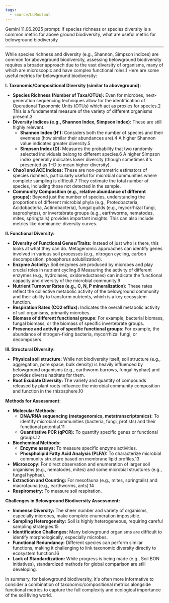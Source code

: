 ```yaml
---
tags:
  - source/LLMoutput
---
```

Gemini
11.06.2025
prompt: if species richness or species diversity is a common metric for above ground biodiversity, what are useful metric for belowground biodiversity

---
While species richness and diversity (e.g., Shannon, Simpson indices) are common for aboveground biodiversity, assessing belowground biodiversity requires a broader approach due to the vast diversity of organisms, many of which are microscopic and have complex functional roles.1 Here are some useful metrics for belowground biodiversity:

**I. Taxonomic/Compositional Diversity (similar to aboveground):**

- **Species Richness (Number of Taxa/OTUs):** Even for microbes, next-generation sequencing techniques allow for the identification of Operational Taxonomic Units (OTUs) which act as proxies for species.2 This is a fundamental measure of the variety of different organisms present.3
- **Diversity Indices (e.g., Shannon Index, Simpson Index):** These are still highly relevant.
    - **Shannon Index (H'):** Considers both the number of species and their evenness (how similar their abundances are).4 A higher Shannon value indicates greater diversity.5
    - **Simpson Index (D):** Measures the probability that two randomly selected individuals belong to different species.6 A higher Simpson index generally indicates lower diversity (though sometimes it's presented as 1−D to mean higher diversity).
- **Chao1 and ACE Indices:** These are non-parametric estimators of species richness, particularly useful for microbial communities where complete sampling is difficult.7 They estimate the total number of species, including those not detected in the sample.
- **Community Composition (e.g., relative abundance of different groups):** Beyond just the number of species, understanding the proportions of different microbial phyla (e.g., Proteobacteria, Acidobacteria, Actinobacteria), fungal guilds (e.g., mycorrhizal fungi, saprophytes), or invertebrate groups (e.g., earthworms, nematodes, mites, springtails) provides important insights. This can also include metrics like dominance-diversity curves.

**II. Functional Diversity:**

- **Diversity of Functional Genes/Traits:** Instead of just who is there, this looks at what they can do. Metagenomic approaches can identify genes involved in various soil processes (e.g., nitrogen cycling, carbon decomposition, phosphorus solubilization).
- **Enzyme Activity:** Soil enzymes are produced by microbes and play crucial roles in nutrient cycling.8 Measuring the activity of different enzymes (e.g., hydrolases, oxidoreductases) can indicate the functional capacity and diversity of the microbial community.9
- **Nutrient Turnover Rates (e.g., C, N, P mineralization):** These rates reflect the collective metabolic activity of the belowground community and their ability to transform nutrients, which is a key ecosystem function.
- **Respiration Rates (CO2 efflux):** Indicates the overall metabolic activity of soil organisms, primarily microbes.
- **Biomass of different functional groups:** For example, bacterial biomass, fungal biomass, or the biomass of specific invertebrate groups.
- **Presence and activity of specific functional groups:** For example, the abundance of nitrogen-fixing bacteria, mycorrhizal fungi, or decomposers.

**III. Structural Diversity:**

- **Physical soil structure:** While not biodiversity itself, soil structure (e.g., aggregation, pore space, bulk density) is heavily influenced by belowground organisms (e.g., earthworm burrows, fungal hyphae) and provides diverse habitats for them.
- **Root Exudate Diversity:** The variety and quantity of compounds released by plant roots influence the microbial community composition and function in the rhizosphere.10
    

**Methods for Assessment:**

- **Molecular Methods:**
    - **DNA/RNA sequencing (metagenomics, metatranscriptomics):** To identify microbial communities (bacteria, fungi, protists) and their functional potential.11
    - **Quantitative PCR (qPCR):** To quantify specific genes or functional groups.12
- **Biochemical Methods:**
    - **Enzyme assays:** To measure specific enzyme activities.
    - **Phospholipid Fatty Acid Analysis (PLFA):** To characterize microbial community structure based on membrane lipid profiles.13
- **Microscopy:** For direct observation and enumeration of larger soil organisms (e.g., nematodes, mites) and some microbial structures (e.g., fungal hyphae).
- **Extraction and Counting:** For mesofauna (e.g., mites, springtails) and macrofauna (e.g., earthworms, ants).14
- **Respirometry:** To measure soil respiration.

**Challenges in Belowground Biodiversity Assessment:**

- **Immense Diversity:** The sheer number and variety of organisms, especially microbes, make complete enumeration impossible.
- **Sampling Heterogeneity:** Soil is highly heterogeneous, requiring careful sampling strategies.15
- **Identification Challenges:** Many belowground organisms are difficult to identify morphologically, especially microbes.
- **Functional Redundancy:** Different species can perform similar functions, making it challenging to link taxonomic diversity directly to ecosystem function.16
- **Lack of Standardization:** While progress is being made (e.g., Soil BON initiatives), standardized methods for global comparison are still developing.

In summary, for belowground biodiversity, it's often more informative to consider a combination of taxonomic/compositional metrics alongside functional metrics to capture the full complexity and ecological importance of the soil living world.
